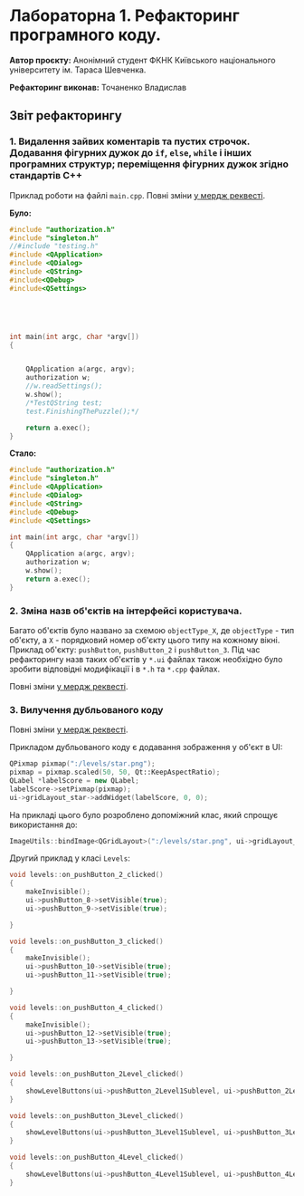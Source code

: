# Лабораторна 1. Рефакторинг програмного коду.

**Автор проєкту:** Анонімний студент ФКНК Київського національного університету ім. Тараса Шевченка.

**Рефакторинг виконав:** Точаненко Владислав

## Звіт рефакторингу

### 1. Видалення зайвих коментарів та пустих строчок. Додавання фігурних дужок до `if`, `else`, `while` і інших програмних структур; переміщення фігурних дужок згідно стандартів C++

Приклад роботи на файлі `main.cpp`. Повні зміни [у мердж реквесті](https://github.com/knu-5-tochanenko/SoftwareReengineering/pull/1/files).

**Було:**

```cpp
#include "authorization.h"
#include "singleton.h"
//#include "testing.h"
#include <QApplication>
#include <QDialog>
#include <QString>
#include<QDebug>
#include<QSettings>





int main(int argc, char *argv[])
{


    QApplication a(argc, argv);
    authorization w;
    //w.readSettings();
    w.show();
    /*TestQString test;
    test.FinishingThePuzzle();*/

    return a.exec();
}
```

**Стало:**

```cpp
#include "authorization.h"
#include "singleton.h"
#include <QApplication>
#include <QDialog>
#include <QString>
#include <QDebug>
#include <QSettings>

int main(int argc, char *argv[])
{
    QApplication a(argc, argv);
    authorization w;
    w.show();
    return a.exec();
}
```

### 2. Зміна назв об'єктів на інтерфейсі користувача.

Багато об'єктів було названо за схемою `objectType_X`, де `objectType` - тип об'єкту, а `X` - порядковий номер об'єкту цього типу на кожному вікні. Приклад об'єкту: `pushButton`, `pushButton_2` і `pushButton_3`. Під час рефакторингу назв таких об'єктів у `*.ui` файлах також необхідно було зробити відповідні модифікації і в `*.h` та `*.cpp` файлах.

Повні зміни [у мердж реквесті](https://github.com/knu-5-tochanenko/SoftwareReengineering/pull/2/files).

### 3. Вилучення дубльованого коду

Повні зміни [у мердж реквесті](https://github.com/knu-5-tochanenko/SoftwareReengineering/pull/3/files).

Прикладом дубльованого коду є додавання зображення у об'єкт в UI:

```cpp
QPixmap pixmap(":/levels/star.png");
pixmap = pixmap.scaled(50, 50, Qt::KeepAspectRatio);
QLabel *labelScore = new QLabel;
labelScore->setPixmap(pixmap);
ui->gridLayout_star->addWidget(labelScore, 0, 0);
```

На прикладі цього було розроблено допоміжний клас, який спрощує використання до:

```cpp
ImageUtils::bindImage<QGridLayout>(":/levels/star.png", ui->gridLayout_star, 50, 50);
```

Другий приклад у класі `Levels`:

```cpp
void levels::on_pushButton_2_clicked()
{
    makeInvisible();
    ui->pushButton_8->setVisible(true);
    ui->pushButton_9->setVisible(true);

}

void levels::on_pushButton_3_clicked()
{
    makeInvisible();
    ui->pushButton_10->setVisible(true);
    ui->pushButton_11->setVisible(true);

}

void levels::on_pushButton_4_clicked()
{
    makeInvisible();
    ui->pushButton_12->setVisible(true);
    ui->pushButton_13->setVisible(true);

}
```

```cpp
void levels::on_pushButton_2Level_clicked()
{
    showLevelButtons(ui->pushButton_2Level1Sublevel, ui->pushButton_2Level2Sublevel);
}

void levels::on_pushButton_3Level_clicked()
{
    showLevelButtons(ui->pushButton_3Level1Sublevel, ui->pushButton_3Level2Sublevel);
}

void levels::on_pushButton_4Level_clicked()
{
    showLevelButtons(ui->pushButton_4Level1Sublevel, ui->pushButton_4Level2Sublevel);
}
```